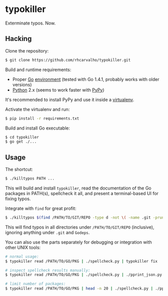 typokiller
==========

Exterminate typos. Now.


Hacking
-------

Clone the repository:

```bash
$ git clone https://github.com/rhcarvalho/typokiller.git
```

Build and runtime requirements:

* Proper [Go](http://golang.org/doc/install) [environment](http://golang.org/doc/code.html#GOPATH) (tested with Go 1.4.1, probably works with older versions)
* [Python](http://python.org/) 2.x (seems to work faster with [PyPy](http://pypy.org))

It's recommended to install PyPy and use it inside a [virtualenv](https://virtualenv.pypa.io/en/latest/).

Activate the virtualenv and run:

```bash
$ pip install -r requirements.txt
```

Build and install Go executable:

```bash
$ cd typokiller
$ go get ./...
```


Usage
-----

The shortcut:

```bash
$ ./killtypos PATH ...
```

This will build and install `typokiller`, read the documentation of the Go packages in PATH(s), spellcheck it all, and present a terminal-based UI for fixing typos.

Integrate with `find` for great profit:

```bash
$ ./killtypos $(find /PATH/TO/GIT/REPO -type d -not \( -name .git -prune -o -name Godeps -prune \))
```

This will find typos in all directories under `/PATH/TO/GIT/REPO` (inclusive), ignoring anything under `.git` and `Godeps`.

You can also use the parts separately for debugging or integration with other UNIX tools:

```bash
# normal usage:
$ typokiller read /PATH/TO/GO/PKG | ./spellcheck.py | typokiller fix

# inspect spellcheck results manually:
$ typokiller read /PATH/TO/GO/PKG | ./spellcheck.py | ./pprint_json.py | less

# limit number of packages:
$ typokiller read /PATH/TO/GO/PKG | head -n 20 | ./spellcheck.py | ./pprint_json.py | less
```
